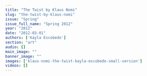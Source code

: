 ```yaml
---
title: "The Twist by Klaus Nomi"
slug: "the-twist-by-klaus-nomi"
issue: "Spring"
issue_full_name: "Spring 2012"
year: "2012"
date: "2012-03-01"
authors: ['Kayla Escobedo']
section: "art"
audio: []
main_image: ""
banner_image: ""
images: ['klaus-nomi-the-twist-kayla-escobedo-small-version']
videos: []
---
```

